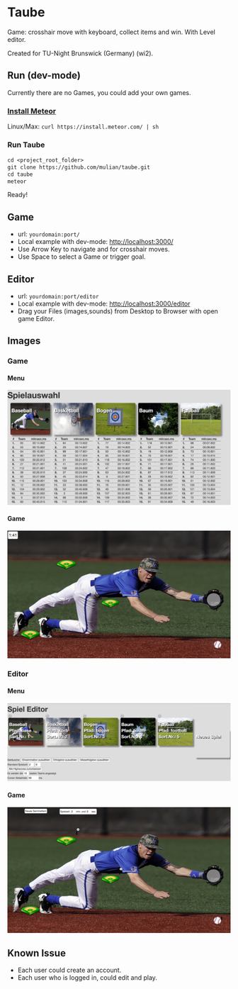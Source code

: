 # Taube
Game: crosshair move with keyboard, collect items and win. With Level editor.

Created for TU-Night Brunswick (Germany) (wi2).

## Run (dev-mode)
Currently there are no Games, you could add your own games.
### [Install Meteor](https://www.meteor.com/install)
Linux/Max: `curl https://install.meteor.com/ | sh`
### Run Taube
```
cd <project_root_folder>
git clone https://github.com/mulian/taube.git
cd taube
meteor
```
Ready!

## Game
* url: `yourdomain:port/`
* Local example with dev-mode: [http://localhost:3000/](http://localhost:3000/)
* Use Arrow Key to navigate and for crosshair moves.
* Use Space to select a Game or trigger goal.

## Editor
* url: `yourdomain:port/editor`
* Local example with dev-mode: [http://localhost:3000/editor](http://localhost:3000/editor)
* Drag your Files (images,sounds) from Desktop to Browser with open game Editor.

## Images
### Game
#### Menu
![Game Menu](/game_menu.jpg)
#### Game
![Game](/game.jpg)

### Editor
#### Menu
![Editor Menu View](/game_editor_menu.jpg)
#### Game
![Editor Game View](/game_editor_game.jpg)

## Known Issue
* Each user could create an account.
* Each user who is logged in, could edit and play.
